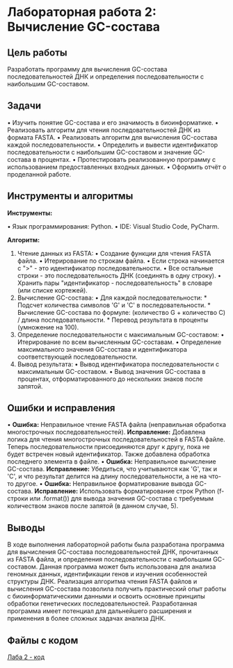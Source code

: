 # Лабораторная работа 2: Вычисление GC-состава

## Цель работы

Разработать программу для вычисления GC-состава последовательностей ДНК и определения последовательности с наибольшим GC-составом.

## Задачи

•   Изучить понятие GC-состава и его значимость в биоинформатике.
•   Реализовать алгоритм для чтения последовательностей ДНК из формата FASTA.
•   Реализовать алгоритм для вычисления GC-состава каждой последовательности.
•   Определить и вывести идентификатор последовательности с наибольшим GC-составом и значение GC-состава в процентах.
•   Протестировать реализованную программу с использованием предоставленных входных данных.
•   Оформить отчёт о проделанной работе.

## Инструменты и алгоритмы

**Инструменты:**

•   Язык программирования: Python.
•   IDE: Visual Studio Code, PyCharm.

**Алгоритм:**

1.  Чтение данных из FASTA:
    •   Создание функции для чтения FASTA файла.
    •   Итерирование по строкам файла.
    •   Если строка начинается с ">" - это идентификатор последовательности.
    •   Все остальные строки - это последовательность ДНК (соединять в одну строку).
    •   Хранить пары "идентификатор - последовательность" в словаре (или списке кортежей).
2.  Вычисление GC-состава:
    •   Для каждой последовательности:
        *   Подсчет количества символов 'G' и 'C' в последовательности.
        *   Вычисление GC-состава по формуле: (количество G + количество C) / длина последовательности.
        *   Перевод результата в проценты (умножение на 100).
3.  Определение последовательности с максимальным GC-составом:
    •   Итерирование по всем вычисленным GC-составам.
    •   Определение максимального значения GC-состава и идентификатора соответствующей последовательности.
4.  Вывод результата:
    •   Вывод идентификатора последовательности с максимальным GC-составом.
    •   Вывод значения GC-состава в процентах, отформатированного до нескольких знаков после запятой.

## Ошибки и исправления

•   **Ошибка:** Неправильное чтение FASTA файла (неправильная обработка многострочных последовательностей).
    **Исправление:** Добавлена логика для чтения многострочных последовательностей в FASTA файле. Теперь последовательности присоединяются друг к другу, пока не будет встречен новый идентификатор. Также добавлена обработка последнего элемента в файле.
•   **Ошибка:** Неправильное вычисление GC-состава.
    **Исправление:** Убедиться, что учитываются как 'G', так и 'C', и что результат делится на длину последовательности, а не на что-то другое.
•   **Ошибка:** Неправильное форматирование вывода GC-состава.
    **Исправление:** Использовать форматирование строк Python (f-строки или .format()) для вывода значения GC-состава с требуемым количеством знаков после запятой (в данном случае, 5).

## Выводы

В ходе выполнения лабораторной работы была разработана программа для вычисления GC-состава последовательностей ДНК, прочитанных из FASTA файла, и определения последовательности с наибольшим GC-составом. Данная программа может быть использована для анализа геномных данных, идентификации генов и изучения особенностей структуры ДНК. Реализация алгоритма чтения FASTA файлов и вычисления GC-состава позволила получить практический опыт работы с биоинформатическими данными и освоить основные принципы обработки генетических последовательностей. Разработанная программа имеет потенциал для дальнейшего расширения и применения в более сложных задачах анализа ДНК.

## Файлы с кодом

[Лаба 2 - код](https://github.com/varrennnikk/Python/blob/лабы/labs/lab2/lab2.py)

